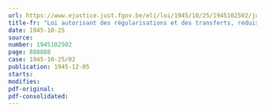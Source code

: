 ```yaml
---
url: https://www.ejustice.just.fgov.be/eli/loi/1945/10/25/1945102502/justel
title-fr: "Loi autorisant des régularisations et des transferts, réduisant certains crédits ouverts pour l'exercice 1944 et allouant des crédits supplémentaires pour des dépenses se rapportant aux exercices 1943 et antérieurs et à l'exercice 1944"
date: 1945-10-25
source:
number: 1945102502
page: 888888
case: 1945-10-25/02
publication: 1945-12-05
starts:
modifies:
pdf-original:
pdf-consolidated:
---
```


